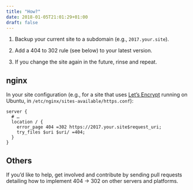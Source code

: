 ```yaml
---
title: "How?"
date: 2018-01-05T21:01:29+01:00
draft: false
---
```


1. Backup your current site to a subdomain (e.g., `2017.your.site`).

2. Add a 404 to 302 rule (see below) to your latest version.

3. If you change the site again in the future, rinse and repeat.

## nginx

In your site configuration (e.g., for a site that uses [Let’s Encrypt](https://letsencrypt.org) running on Ubuntu, in `/etc/nginx/sites-available/https.conf`):

```nginx
server {
  # …
  location / {
    error_page 404 =302 https://2017.your.site$request_uri;
    try_files $uri $uri/ =404;
  }
}
```

## Others

If you’d like to help, get involved and contribute by sending pull requests detailing how to implement 404 → 302 on other servers and platforms.
